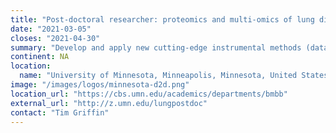 ```yaml
---
title: "Post-doctoral researcher: proteomics and multi-omics of lung disease"
date: "2021-03-05"
closes: "2021-04-30"
summary: "Develop and apply new cutting-edge instrumental methods (data independent acquisition and other targeted, quantitative MS-based methods) along with bioinformatics approaches for systems biology-based multi-omics analysis of disease"
continent: NA
location:
  name: "University of Minnesota, Minneapolis, Minnesota, United States"
image: "/images/logos/minnesota-d2d.png"
location_url: "https://cbs.umn.edu/academics/departments/bmbb"
external_url: "http://z.umn.edu/lungpostdoc"
contact: "Tim Griffin"
---
```

